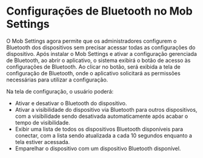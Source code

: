 # Configurações de Bluetooth no Mob Settings

O Mob Settings agora permite que os administradores configurem o Bluetooth dos dispositivos sem precisar acessar todas as configurações do dispositivo. Após instalar o Mob Settings e ativar a configuração gerenciada de Bluetooth, ao abrir o aplicativo, o sistema exibirá o botão de acesso às configurações de Bluetooth. Ao clicar no botão, será exibida a tela de configuração de Bluetooth, onde o aplicativo solicitará as permissões necessárias para utilizar a configuração.

Na tela de configuração, o usuário poderá:

* Ativar e desativar o Bluetooth do dispositivo.
* Ativar a visibilidade do dispositivo via Bluetooth para outros dispositivos, com a visibilidade sendo desativada automaticamente após acabar o tempo de visibilidade.
* Exibir uma lista de todos os dispositivos Bluetooth disponíveis para conectar, com a lista sendo atualizada a cada 10 segundos enquanto a tela estiver acessada.
* Emparelhar o dispositivo com um dispositivo Bluetooth disponível.
